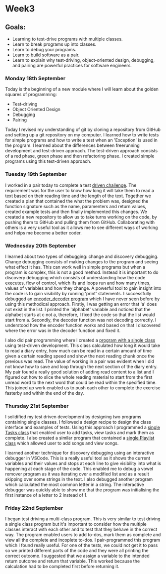 <h1>Week3</h1>

<h2>Goals:</h2>

- Learning to test-drive programs with multiple classes.
- Learn to break programs up into classes.
- Learn to debug your programs.
- Learn to build software as a pair.
- Learn to explain why test-driving, object-oriented design, debugging, and pairing are powerful practices for software engineers.


<h3>Monday 18th September</h3>

Today is the beginning of a new module where I will learn about the golden squares of programming:
- Test-driving
- Object Oriented Design
- Debugging
- Pairing

Today I revised my understanding of git by cloning a repository from GitHub and setting up a git repository on my computer. I learned how to write tests for simple programs and how to write a test when an 'Exception' is used in the program. I learned about the differences between freerunning development and test-driven approach. The test-driven approach consists of a red phase, green phase and then refactoring phase. I created simple programs using this test-driven approach. 

<h3>Tuesday 19th September</h3>

I worked in a pair today to complete a test [driven challenge](https://github.com/sandrasoi/Phase_Two_Challenge_3). The requirement was for the user to know how long it will take them to read a text based on their reading time and the length of the text. Together we created a plan that contained the what the problem was, designed the function signature such as the name, paramenters and return values, created example tests and then finally implemented this changes. We created a new repository to allow us to take turns working on the code, by pushing them to GitHub and pulling them from GitHub. Collaborating with others is a very useful tool as it allows me to see different ways of working and helps me become a better coder. 

<h3>Wednesday 20th September</h3>

I learned about two types of debugging: change and discovery debugging. Change debugging consists of making changes to the program and seeing what effect it has. This can work well in simple programs but when a program is complex, this is not a good method. Instead it is important to do discovery debugging which consists of understanding how the code executes, flow of control, which ifs and loops run and how many times, values of variables and how they change. A powerful tool to gain insight into the code is to gain visibility by running 'print' statements. I successfully debugged an [encoder_decoder program](https://github.com/sandrasoi/My-Makers-Journey/blob/main/My-Programs/Golden_Squares_Module/encoder_decoder.py) which I have never seen before by using this methodical approach. Firstly, I was getting an error that 'a' does not exist in the list. I printed the 'alphabet' variable and noticed that the alphabet starts at c not a, therefore, I fixed the code so that the list would start from a. Secondly, the decoder function was not decoding correctly. I understood how the encoder function works and based on that I discovered where the error was in the decoder function and fixed it.

I also did pair programming where I created a [program with a single class](https://github.com/sandrasoi/my_project_golden_square/blob/main/lib/diary_entry.py) using test-driven development. This class calculated how long it would take to read a diary entry, how much can be read in a certain amount of time given a certain reading speed and show the next reading chunk once the previous was read. The value of working in a pair was evident when I did not know how to save and loop through the next section of the diary entry. My pair found a really good solution of adding read content to a list and I figured out how to slice the whole reading material to start from the first unread word to the next word that could be read within the specified time. This joined up work enabled us to push each other to complete the exercise fasterby and within the end of the day.

<h3>Thursday 21st September</h3>

I solidified my test driven development by designing two programs containing single classes. I followed a design recipe to design the class interface and examples of tests. Using this approach I programmed a [single Tasks class](https://github.com/sandrasoi/my_project_golden_square/blob/main/lib/task.py) that enabled user to add tasks, view tasks and mark them as complete. I also created a similar program that contained a [single Playlist class](https://github.com/sandrasoi/my_project_golden_square/blob/main/lib/playlist.py) which allowed user to add songs and view songs. 

I learned another technique for discovery debugging using an interactive debugger in VSCode. This is a really useful tool as it shows the current variables and their values and stops at each line to give visibility into what is happening at each stage of the code. This enabled me to debug a vowel remover program as it was iterating over a modified list and as a result skipping over some strings in the text. I also debugged another program which calculated the most common letter in a string. The interactive debugger was quickly able to show me that the program was initialising the first instance of a letter to 2 instead of 1. 

<h3>Friday 22nd September</h3>

I began test driving a multi-class program. This is very similar to test driving a single class program but it's important to consider how the multiple classes interact with each other and to test that they behave in the correct way. The program enabled users to add to-dos, mark them as complete and view all the complete and incoplete to-dos. I pair-programmed this program which I found really useful. For one of the tests, we could not get it to pass so we printed different parts of the code and they were all printing the correct outcome. I suggested that we assign a variable to the intended return outcome and return that variable. This worked because the calculation had to be completed first before returning it. 
